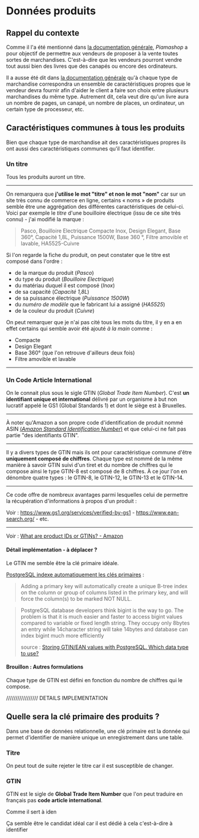 # Données produits

## Rappel du contexte

Comme il l'a été mentionné dans [la documentation générale](), *Piamashop* a pour objectif de permettre aux vendeurs de proposer à la vente toutes sortes de marchandises. C'est-à-dire que les vendeurs pourront vendre tout aussi bien des livres que des canapés ou encore des ordinateurs.

Il a ausse été dit dans [la documentation générale]() qu'à chaque type de marchandise correspondra un ensemble de caractéristiques propres que le vendeur devra fournir afin d'aider le client a faire son choix entre plusieurs marchandises du même type. Autrement dit, cela veut dire qu'un livre aura un nombre de pages, un canapé, un nombre de places, un ordinateur, un certain type de processeur, etc.

## Caractéristiques communes à tous les produits

Bien que chaque type de marchandise ait des caractéristiques propres ils ont aussi des caractéristiques communes qu'il faut identifier.

### Un titre

Tous les produits auront un titre.

***

On remarquera que **j'utilise le mot "titre" et non le mot "nom"** car sur un site très connu de commerce en ligne, certains « noms » de produits semble être une aggrégation des différentes caractéristiques de celui-ci. Voici par exemple le *titre* d'une bouilloire électrique  (issu de ce site très connu) - j'ai modifié la marque :

> Pasco, Bouilloire Electrique Compacte Inox, Design Elegant, Base 360°, Capacité 1,8L, Puissance 1500W, Base 360 °, Filtre amovible et lavable, HA5525-Cuivre

Si l'on regarde la fiche du produit, on peut constater que le titre est composé dans l'ordre :
- de la marque du produit (*Pasco*)
- du type du produit (*Bouilloire Electrique*)
- du matériau duquel il est composé (*Inox*)
- de sa capacité (*Capacité 1,8L*)
- de sa puissance électrique (*Puissance 1500W*)
- du *numéro de modèle* que le fabricant lui a assigné (*HA5525*)
- de la couleur du produit (*Cuivre*)

On peut remarquer que je n'ai pas cité tous les mots du titre, il y en a en effet certains qui semble avoir été ajouté *à la main* comme :
- Compacte
- Design Elegant
- Base 360° (que l'on retrouve d'ailleurs deux fois)
- Filtre amovible et lavable

***

### Un Code Article International

On le connait plus sous le sigle GTIN (*Global Trade Item Number*). C'est **un identifiant unique et international** délivré par un organisme à but non lucratif appelé le GS1 (Global Standards 1) et dont le siège est à Bruxelles.

***

À noter qu'Amazon a son propre code d'identification de produit nommé ASIN [(*Amazon Standard Identification Number*)](https://en.wikipedia.org/wiki/Amazon_Standard_Identification_Number) et que celui-ci ne fait pas partie "des identifiants GTIN".

***

Il y a divers types de GTIN mais ils ont pour caractéristique commune d'être **uniquement composé de chiffres**. Chaque type est nommé de la même manière à savoir GTIN suivi d'un tiret et du nombre de chiffres qui le compose ainsi le type GTIN-8 est composé de 8 chiffres. À ce jour l'on en dénombre quatre types : le GTIN-8, le GTIN-12, le GTIN-13 et le GTIN-14.

***

Ce code offre de nombreux avantages parmi lesquelles celui de permettre la récupération d'informations à propos d'un produit :

Voir : https://www.gs1.org/services/verified-by-gs1 - https://www.ean-search.org/ - etc.

***

Voir : [What are product IDs or GTINs? - Amazon](https://sell.amazon.com/blog/amazon-gtin-guide)

#### Détail implémentation - à déplacer ?

Le GTIN me semble être la clé primaire idéale.

[PostgreSQL indexe automatiquement les clés primaires](https://www.postgresql.org/docs/current/ddl-constraints.html#DDL-CONSTRAINTS-PRIMARY-KEYS) :

> Adding a primary key will automatically create a unique B-tree index on the column or group of columns listed in the primary key, and will force the column(s) to be marked NOT NULL.

> PostgreSQL database developers think bigint is the way to go. The problem is that it is much easier and faster to access bigint values compared to variable or fixed length string. They occupy only 8bytes an entry while 14character string will take 14bytes and database can index bigint much more efficiently
> 
> source : [Storing GTIN/EAN values with PostgreSQL. Which data type to use?](https://dba.stackexchange.com/questions/237869/storing-gtin-ean-values-with-postgresql-which-data-type-to-use)

#### Brouillon : Autres formulations

Chaque type de GTIN est défini en fonction du nombre de chiffres qui le compose.

///////////////// DETAILS IMPLEMENTATION
## Quelle sera la clé primaire des produits ?

Dans une base de données relationnelle, une clé primaire est la donnée qui permet d'identifier de manière unique un enregistrement dans une table.

### Titre

On peut tout de suite rejeter le titre car il est susceptible de changer.

### GTIN

GTIN est le sigle de **Global Trade Item Number** que l'on peut traduire en français pas **code article international**.

Comme il sert à iden

Ça semble être le candidat idéal car il est dédié à cela c'est-à-dire à identifier 
